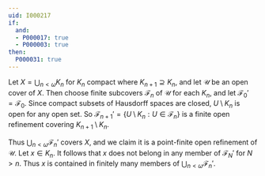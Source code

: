 ```yaml
---
uid: I000217
if:
  and:
  - P000017: true
  - P000003: true
then:
  P000031: true
---
```


Let $X=\bigcup_{n<\omega}K_n$ for $K_n$ compact where $K_{n+1}\supseteq K_n$, and let $\mathcal U$ be an open cover of $X$. Then choose finite subcovers $\mathcal F_n$ of $\mathcal U$ for each $K_n$, and let $\mathcal F_0'=\mathcal F_0$. Since compact subsets of Hausdorff spaces are closed, $U\setminus K_n$ is open for any open set. So $\mathcal F_{n+1}' = \{U \setminus K_n:U\in \mathcal F_n\}$ is a finite open refinement covering $K_{n+1}\setminus K_n$.

Thus $\bigcup_{n<\omega}\mathcal F_n'$ covers $X$, and we claim it is a point-finite open refinement of $\mathcal U$. Let $x\in K_n$. It follows that $x$ does not belong in any member of $\mathcal F_{N}'$ for $N>n$. Thus $x$ is contained in finitely many members of $\bigcup_{n<\omega}\mathcal F_n'$.

